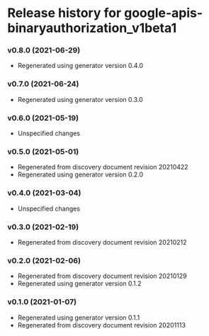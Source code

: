 # Release history for google-apis-binaryauthorization_v1beta1

### v0.8.0 (2021-06-29)

* Regenerated using generator version 0.4.0

### v0.7.0 (2021-06-24)

* Regenerated using generator version 0.3.0

### v0.6.0 (2021-05-19)

* Unspecified changes

### v0.5.0 (2021-05-01)

* Regenerated from discovery document revision 20210422
* Regenerated using generator version 0.2.0

### v0.4.0 (2021-03-04)

* Unspecified changes

### v0.3.0 (2021-02-19)

* Regenerated from discovery document revision 20210212

### v0.2.0 (2021-02-06)

* Regenerated from discovery document revision 20210129
* Regenerated using generator version 0.1.2

### v0.1.0 (2021-01-07)

* Regenerated using generator version 0.1.1
* Regenerated from discovery document revision 20201113

